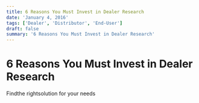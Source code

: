 ```yaml
---
title: 6 Reasons You Must Invest in Dealer Research
date: 'January 4, 2016'
tags: ['Dealer', 'Distributor', 'End-User']
draft: false
summary: '6 Reasons You Must Invest in Dealer Research'
---
```


# 6 Reasons You Must Invest in Dealer Research

Findthe rightsolution for your needs
